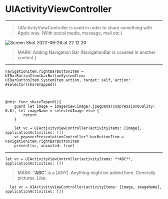 # UIActivityViewController

---
> UIActivityViewController is used in order to share something with Apple way. (With social media, message, mail etc.)


![Screen Shot 2022-06-26 at 22 12 20](https://user-images.githubusercontent.com/50085545/175830234-86977361-8bce-4a5d-9764-266ce607c949.png)


> MARK: Adding Navigation Bar (NavigationBar is covered in another content.)
---



    navigationItem.rightBarButtonItem = UIBarButtonItem(barButtonSystemItem: UIBarButtonItem.SystemItem.action, target: self, action: #selector(shareTapped))
    
    
    
    @objc func shareTapped(){
        guard let image = imageView.image?.jpegData(compressionQuality: 0.8), let imageName = selectedImage else {
            return
        }
        
        let vc = UIActivityViewController(activityItems: [image], applicationActivities: [])
        vc.popoverPresentationController?.barButtonItem = navigationItem.rightBarButtonItem
        present(vc, animated: true)
        
    
---
    let vc = UIActivityViewController(activityItems: **ABC**, applicationActivities: [])
    
> MARK: "**ABC**" is a \[ANY]. Anything might be added here. Generally pictures. Like:

      let vc = UIActivityViewController(activityItems: [image, imageName], applicationActivities: [])
